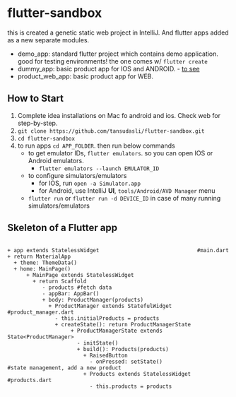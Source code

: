 # flutter-sandbox

this is created a genetic static web project in IntelliJ. And flutter apps added as a new separate modules.

- demo_app: standard flutter project which contains demo application. good for testing environments! the one comes w/ `flutter create`
- dummy_app: basic product app for IOS and ANDROID. - [to see](https://github.com/tansudasli/flutter-sandbox/blob/master/dummy-app.mov)
- product_web_app: basic product app for WEB.

## How to Start

1. Complete idea installations on Mac fo android and ios. Check web for step-by-step.
2. `git clone https://github.com/tansudasli/flutter-sandbox.git`
3. `cd flutter-sandbox`
4. to run apps `cd APP_FOLDER`. then run below commands
   - to get emulator IDs, `flutter emulators`. so you can open IOS or Android emulators.
     -  `flutter emulators --launch EMULATOR_ID`
   - to configure simulators/emulators
     - for IOS, run `open -a Simulator.app`
     - for Android, use IntelliJ **UI**, `tools/Android/AVD Manager` menu
   - `flutter run` or `flutter run -d DEVICE_ID` in case of many running simulators/emulators
   
## Skeleton of a Flutter app

```

+ app extends StatelessWidget                               #main.dart
+ return MaterialApp
  + theme: ThemeData()
  + home: MainPage()
      + MainPage extends StatelessWidget
        + return Scaffold
           - products #fetch data
           - appBar: AppBar()
           + body: ProductManager(products)      
             + ProductManager extends StatefulWidget         #product_manager.dart
               - this.initialProducts = products        
               + createState(): return ProductManagerState      
                    + ProductManagerState extends State<ProductManager>
                      - initState()   
                      + build(): Products(products) 
                        + RaisedButton
                          - onPressed: setState()                #state management, add a new product
                        + Products extends StatelessWidget   #products.dart
                          - this.products = products        

                     
```



